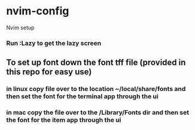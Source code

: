 # nvim-config
Nvim setup

### Run :Lazy to get the lazy screen

## To set up font down the font tff file (provided in this repo for easy use)
### in linux copy file over to the location ~/local/share/fonts and then set the font for the terminal app through the ui
### in mac copy the file over to the /Library/Fonts dir and then set the font for the item app through the ui
